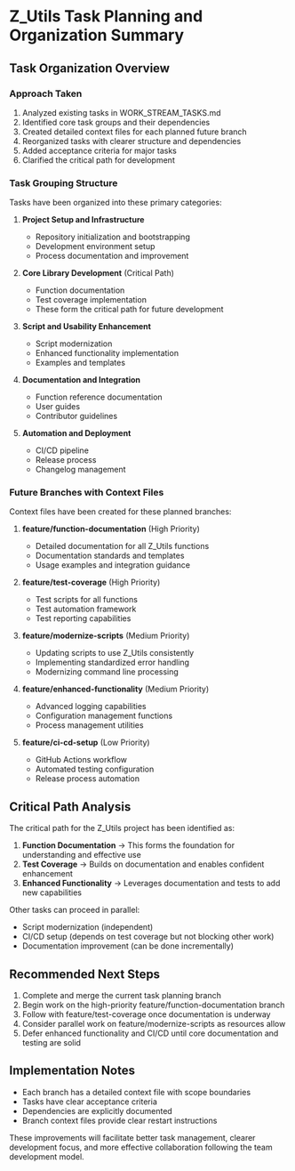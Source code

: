 # Z_Utils Task Planning and Organization Summary

## Task Organization Overview

### Approach Taken
1. Analyzed existing tasks in WORK_STREAM_TASKS.md
2. Identified core task groups and their dependencies
3. Created detailed context files for each planned future branch
4. Reorganized tasks with clearer structure and dependencies
5. Added acceptance criteria for major tasks
6. Clarified the critical path for development

### Task Grouping Structure
Tasks have been organized into these primary categories:

1. **Project Setup and Infrastructure**
   - Repository initialization and bootstrapping
   - Development environment setup
   - Process documentation and improvement

2. **Core Library Development** (Critical Path)
   - Function documentation
   - Test coverage implementation
   - These form the critical path for future development

3. **Script and Usability Enhancement**
   - Script modernization
   - Enhanced functionality implementation
   - Examples and templates

4. **Documentation and Integration**
   - Function reference documentation
   - User guides
   - Contributor guidelines

5. **Automation and Deployment**
   - CI/CD pipeline
   - Release process
   - Changelog management

### Future Branches with Context Files
Context files have been created for these planned branches:

1. **feature/function-documentation** (High Priority)
   - Detailed documentation for all Z_Utils functions
   - Documentation standards and templates
   - Usage examples and integration guidance

2. **feature/test-coverage** (High Priority)
   - Test scripts for all functions
   - Test automation framework
   - Test reporting capabilities

3. **feature/modernize-scripts** (Medium Priority)
   - Updating scripts to use Z_Utils consistently
   - Implementing standardized error handling
   - Modernizing command line processing

4. **feature/enhanced-functionality** (Medium Priority)
   - Advanced logging capabilities
   - Configuration management functions
   - Process management utilities

5. **feature/ci-cd-setup** (Low Priority)
   - GitHub Actions workflow
   - Automated testing configuration
   - Release process automation

## Critical Path Analysis

The critical path for the Z_Utils project has been identified as:

1. **Function Documentation** → This forms the foundation for understanding and effective use
2. **Test Coverage** → Builds on documentation and enables confident enhancement
3. **Enhanced Functionality** → Leverages documentation and tests to add new capabilities

Other tasks can proceed in parallel:
- Script modernization (independent)
- CI/CD setup (depends on test coverage but not blocking other work)
- Documentation improvement (can be done incrementally)

## Recommended Next Steps

1. Complete and merge the current task planning branch
2. Begin work on the high-priority feature/function-documentation branch
3. Follow with feature/test-coverage once documentation is underway
4. Consider parallel work on feature/modernize-scripts as resources allow
5. Defer enhanced functionality and CI/CD until core documentation and testing are solid

## Implementation Notes

- Each branch has a detailed context file with scope boundaries
- Tasks have clear acceptance criteria
- Dependencies are explicitly documented
- Branch context files provide clear restart instructions

These improvements will facilitate better task management, clearer development focus, and more effective collaboration following the team development model.